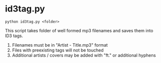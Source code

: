 # id3tag.py

`python id3tag.py <folder>`

This script takes folder of well formed mp3 filenames and saves them into ID3 tags.

1. Filenames must be in "Artist - Title.mp3" format
2. Files with preexisting tags will not be touched
3. Additional artists / covers may be added with "ft." or additional hyphens

